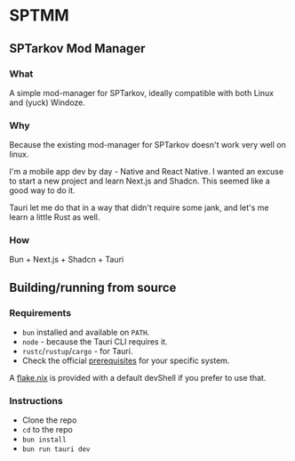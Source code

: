 # SPTMM

## SPTarkov Mod Manager

### What

A simple mod-manager for SPTarkov, ideally compatible with both Linux and (yuck)
Windoze.

### Why

Because the existing mod-manager for SPTarkov doesn't work very well on linux.

I'm a mobile app dev by day - Native and React Native. I wanted an excuse to
start a new project and learn Next.js and Shadcn. This seemed like a good way to
do it.

Tauri let me do that in a way that didn't require some jank, and let's me learn
a little Rust as well.

### How

Bun + Next.js + Shadcn + Tauri

## Building/running from source

### Requirements

- `bun` installed and available on `PATH`.
- `node` - because the Tauri CLI requires it.
- `rustc`/`rustup`/`cargo` - for Tauri.
- Check the official [prerequisites](https://tauri.app/start/prerequisites/) for
  your specific system.

A [flake.nix](./flake.nix) is provided with a default devShell if you prefer to
use that.

### Instructions

- Clone the repo
- `cd` to the repo
- `bun install`
- `bun run tauri dev`
